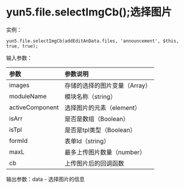 # yun5.file.selectImgCb\(\);选择图片

实例：

```text
yun5.file.selectImgCb(addEditAnData.files, 'announcement', $this, true, true);
```

输入参数：

| 参数 | 参数说明 |
| :--- | :--- |
| images | 存储的选择的图片变量（Array） |
| moduleName | 模块名称（string） |
| activeComponent | 选择图片的元素（element） |
| isArr | 是否是数组（Boolean） |
| isTpl | 是否是tpl类型（Boolean） |
| formId | 表单Id（string） |
| maxL | 最多上传图片数量（number） |
| cb | 上传图片后的回调函数 |

输出参数：data - 选择图片的信息

